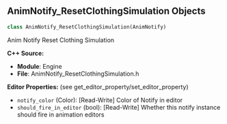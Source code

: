 ## AnimNotify_ResetClothingSimulation Objects

```python
class AnimNotify_ResetClothingSimulation(AnimNotify)
```

Anim Notify Reset Clothing Simulation

**C++ Source:**

- **Module**: Engine
- **File**: AnimNotify_ResetClothingSimulation.h

**Editor Properties:** (see get_editor_property/set_editor_property)

- ``notify_color`` (Color):  [Read-Write] Color of Notify in editor
- ``should_fire_in_editor`` (bool):  [Read-Write] Whether this notify instance should fire in animation editors

<a id="unreal.AnimNotify_ResetDynamics"></a>